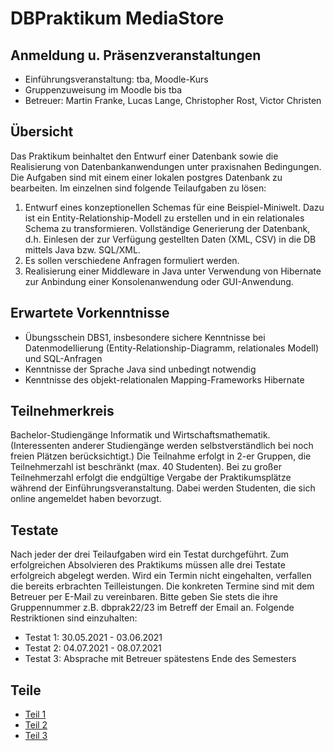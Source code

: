 # DBPraktikum MediaStore

## Anmeldung u. Präsenzveranstaltungen
- Einführungsveranstaltung: tba, Moodle-Kurs
- Gruppenzuweisung im Moodle bis tba
- Betreuer: Martin Franke, Lucas Lange, Christopher Rost, Victor Christen

## Übersicht

Das Praktikum beinhaltet den Entwurf einer Datenbank sowie die Realisierung von Datenbankanwendungen unter praxisnahen Bedingungen. Die Aufgaben sind mit einem einer lokalen postgres Datenbank zu bearbeiten. Im einzelnen sind folgende Teilaufgaben zu lösen:

  
1.   Entwurf eines konzeptionellen Schemas für eine Beispiel-Miniwelt. Dazu ist ein Entity-Relationship-Modell zu erstellen und in ein relationales Schema zu transformieren. Vollständige Generierung der Datenbank, d.h. Einlesen der zur Verfügung gestellten Daten (XML, CSV) in die DB mittels Java bzw. SQL/XML. 
2. Es sollen verschiedene Anfragen formuliert werden.
3.  Realisierung einer Middleware in Java unter Verwendung von Hibernate zur Anbindung einer Konsolenanwendung oder GUI-Anwendung.

## Erwartete Vorkenntnisse


- Übungsschein DBS1, insbesondere sichere Kenntnisse bei Datenmodellierung (Entity-Relationship-Diagramm, relationales Modell) und SQL-Anfragen
- Kenntnisse der Sprache Java sind unbedingt notwendig
- Kenntnisse des objekt-relationalen Mapping-Frameworks Hibernate

## Teilnehmerkreis

Bachelor-Studiengänge Informatik und Wirtschaftsmathematik. (Interessenten anderer Studiengänge werden selbstverständlich bei noch freien Plätzen berücksichtigt.) Die Teilnahme erfolgt in 2-er Gruppen, die Teilnehmerzahl ist beschränkt (max. 40 Studenten). Bei zu großer Teilnehmerzahl erfolgt die endgültige Vergabe der Praktikumsplätze während der Einführungsveranstaltung. Dabei werden Studenten, die sich online angemeldet haben bevorzugt.

## Testate

Nach jeder der drei Teilaufgaben wird ein Testat durchgeführt. Zum erfolgreichen Absolvieren des Praktikums müssen alle drei Testate erfolgreich abgelegt werden. Wird ein Termin nicht eingehalten, verfallen die bereits erbrachten Teilleistungen. Die konkreten Termine sind mit dem Betreuer per E-Mail zu vereinbaren.
Bitte geben Sie stets die ihre Gruppennummer z.B. dbprak22/23 im Betreff der Email an. Folgende Restriktionen sind einzuhalten:

- Testat 1: 30.05.2021 - 03.06.2021
- Testat 2: 04.07.2021 - 08.07.2021
- Testat 3: Absprache mit Betreuer spätestens Ende des Semesters

## Teile
- [Teil 1](teil_1.md)
- [Teil 2](teil_2.md)
- [Teil 3](teil_3.md)




